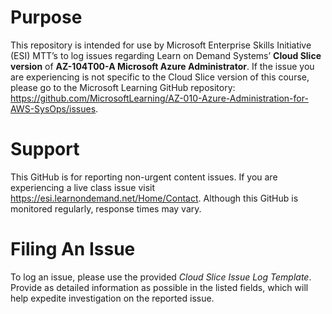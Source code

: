 
# Purpose

This repository is intended for use by Microsoft Enterprise Skills Initiative (ESI) MTT’s to log issues regarding Learn on Demand Systems’ **Cloud Slice version** of **AZ-104T00-A Microsoft Azure Administrator**. If the issue you are experiencing is not specific to the Cloud Slice version of this course, please go to the Microsoft Learning GitHub repository: https://github.com/MicrosoftLearning/AZ-010-Azure-Administration-for-AWS-SysOps/issues.

# Support
This GitHub is for reporting non-urgent content issues. If you are experiencing a live class issue visit https://esi.learnondemand.net/Home/Contact. Although this GitHub is monitored regularly, response times may vary. 



# Filing An Issue

To log an issue, please use the provided *Cloud Slice Issue Log Template*. Provide as detailed information as possible in the listed fields, which will help expedite investigation on the reported issue.

